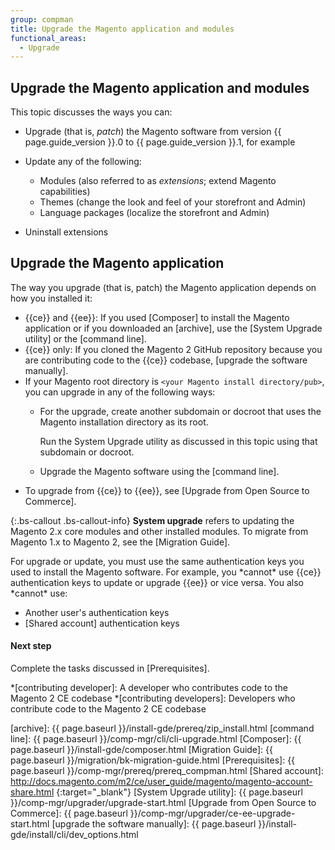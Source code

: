 ```yaml
---
group: compman
title: Upgrade the Magento application and modules
functional_areas:
  - Upgrade
---
```


<!-- Topic variables
{% capture ce %}{{site.data.var.ce}}{% endcapture %}
{% capture ee %}{{site.data.var.ee}}{% endcapture %}
-->

## Upgrade the Magento application and modules

This topic discusses the ways you can:

*	Upgrade (that is, *patch*) the Magento software from version {{ page.guide_version }}.0 to {{ page.guide_version }}.1, for example
*	Update any of the following:

	*	Modules (also referred to as *extensions*; extend Magento capabilities)
	*	Themes (change the look and feel of your storefront and Admin)
	*	Language packages (localize the storefront and Admin)
*	Uninstall extensions

## Upgrade the Magento application

The way you upgrade (that is, patch) the Magento application depends on how you installed it:

* {{ce}} and {{ee}}: If you used [Composer] to install the Magento application or if you downloaded an [archive], use the [System Upgrade utility] or the [command line].
* {{ce}} only: If you cloned the Magento 2 GitHub repository because you are contributing code to the {{ce}} codebase, [upgrade the software manually].
* If your Magento root directory is `<your Magento install directory/pub>`, you can upgrade in any of the following ways:
  *	For the upgrade, create another subdomain or docroot that uses the Magento installation directory as its root. 
	
	Run the System Upgrade utility as discussed in this topic using that subdomain or docroot.
  *	Upgrade the Magento software using the [command line].
* To upgrade from {{ce}} to {{ee}}, see [Upgrade from Open Source to Commerce].

{:.bs-callout .bs-callout-info}
__System upgrade__ refers to updating the Magento 2.x core modules and other installed modules.
To migrate from Magento 1.x to Magento 2, see the [Migration Guide].

<div class="bs-callout bs-callout-warning" markdown="1">
For upgrade or update, you must use the same authentication keys you used to install the Magento software.
For example, you *cannot* use {{ce}} authentication keys to update or upgrade {{ee}} or vice versa.
You also *cannot* use:

- Another user\'s authentication keys
- [Shared account] authentication keys
</div>

#### Next step

Complete the tasks discussed in [Prerequisites].

<!-- ABBREVIATIONS -->

*[contributing developer]: A developer who contributes code to the Magento 2 CE codebase
*[contributing developers]: Developers who contribute code to the Magento 2 CE codebase

[archive]: {{ page.baseurl }}/install-gde/prereq/zip_install.html
[command line]: {{ page.baseurl }}/comp-mgr/cli/cli-upgrade.html
[Composer]: {{ page.baseurl }}/install-gde/composer.html
[Migration Guide]: {{ page.baseurl }}/migration/bk-migration-guide.html
[Prerequisites]: {{ page.baseurl }}/comp-mgr/prereq/prereq_compman.html
[Shared account]: http://docs.magento.com/m2/ce/user_guide/magento/magento-account-share.html
{:target="_blank"}
[System Upgrade utility]: {{ page.baseurl }}/comp-mgr/upgrader/upgrade-start.html
[Upgrade from Open Source to Commerce]: {{ page.baseurl }}/comp-mgr/upgrader/ce-ee-upgrade-start.html
[upgrade the software manually]: {{ page.baseurl }}/install-gde/install/cli/dev_options.html